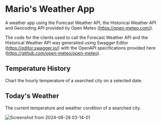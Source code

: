 # Mario's Weather App
A weather app using the Forecast Weather API, the Historical Weather API and Geocoding API provided by Open Meteo (https://open-meteo.com/).

The code for the clients used to call the Forecast Weather API and the Historical Weather API was generatied using Swagger Editor (https://editor.swagger.io/) with the OpenAPI specifications provided here (https://github.com/open-meteo/open-meteo).

## Temperature History

Chart the hourly temperature of a searched city on a selected date.

## Today's Weather

The current temperature and weather condition of a searched city.

![Screenshot from 2024-06-28 03-14-01](https://github.com/mariopanzov/MariosWeatherApp/assets/91957555/d1bf79f9-3df7-4fc8-8852-814972902e02)
